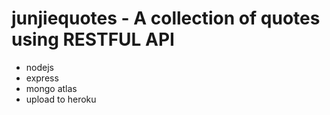 ﻿# junjiequotes - A collection of quotes using RESTFUL API
 
  - nodejs
  - express
  - mongo atlas
  - upload to heroku

